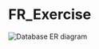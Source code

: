 # FR_Exercise


![Database ER diagram](https://user-images.githubusercontent.com/107166610/189266332-26175a38-e857-4220-a50e-23a2d9f4238d.jpeg)
